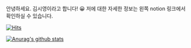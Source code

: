 안녕하세요. 김시영이라고 합니다! 😀 저에 대한 자세한 정보는 왼쪽 notion 링크에서 확인하실 수 있습니다.

[![Hits](https://hits.seeyoufarm.com/api/count/incr/badge.svg?url=https%3A%2F%2Fgithub.com%2FKIMSIYOUNG)](https://hits.seeyoufarm.com) 

[![Anurag's github stats](https://github-readme-stats.vercel.app/api?username=KIMSIYOUNG&show_icons=true&theme=dracula)](https://github.com/anuraghazra/github-readme-stats)
